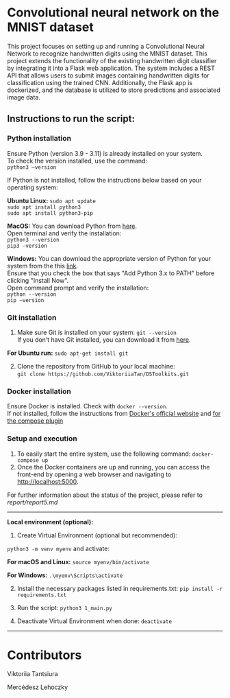 # Convolutional neural network on the MNIST dataset

This project focuses on setting up and running a Convolutional Neural Network to recognize handwritten digits using the MNIST dataset. This project extends the functionality of the existing handwritten digit classifier by integrating it into a Flask web application. The system includes a REST API that allows users to submit images containing handwritten digits for classification using the trained CNN. Additionally, the Flask app is dockerized, and the database is utilized to store predictions and associated image data.

## Instructions to run the script:

### Python installation

Ensure Python (version 3.9 - 3.11) is already installed on your system.   
To check the version installed, use the command:  
`python3 –version`  

If Python is not installed, follow the instructions below based on your operating system:  

**Ubuntu Linux:**
`sudo apt update`  
`sudo apt install python3`  
`sudo apt install python3-pip`  

**MacOS:**
You can download Python from [here](https://www.python.org/downloads/macos/).   
Open terminal and verify the installation:  
`python3 --version`  
`pip3 –version`  

**Windows:**
You can download the appropriate version of Python for your system from the this [link](https://www.python.org/downloads/windows/).  
Ensure that you check the box that says "Add Python 3.x to PATH" before clicking "Install Now".  
Open command prompt and verify the installation:  
`python --version`  
`pip –version`  

### Git installation

1. Make sure Git is installed on your system: `git --version`  
If you don’t have Git installed, you can download it from [here](https://git-scm.com/downloads).  

**For Ubuntu run:** `sudo apt-get install git`  

2. Clone the repository from GitHub to your local machine:  
`git clone https://github.com/ViktoriiaTan/DSToolkits.git`  

### Docker installation 

Ensure Docker is installed. Check with `docker --version`.  
If not installed, follow the instructions from [Docker's official website](https://docs.docker.com/engine/install/)  and [for the compose plugin](https://docs.docker.com/compose/install/linux/#install-using-the-repository)

### Setup and execution

1. To easily start the entire system, use the following command: `docker-compose up`
2. Once the Docker containers are up and running, you can access the front-end by opening a web browser and navigating to [http://localhost:5000](http://localhost:).

For further information about the status of the project, please refer to *report/report5.md*


------------------------------------------------------------------------------------  

**Local environment (optional):**

1. Create Virtual Environment (optional but recommended):  

`python3 -m venv myenv`    and activate:  

**For macOS and Linux:** `source myenv/bin/activate`  

**For Windows:** `.\myenv\Scripts\activate`  

2. Install the necessary packages listed in requirements.txt:     `pip install -r requirements.txt`  

3. Run the script:    `python3 1_main.py`  

4. Deactivate Virtual Environment when done:   `deactivate`



-------------------------------------------------------------------------------------
# Contributors
Viktoriia Tantsiura

Mercédesz Lehoczky
